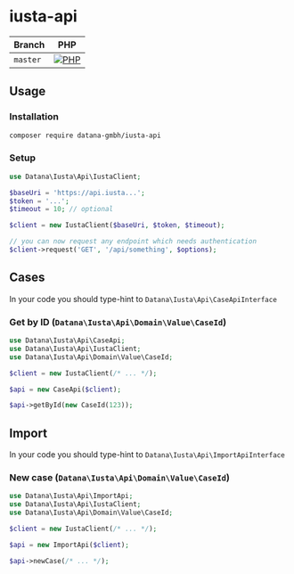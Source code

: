 # iusta-api

| Branch    | PHP                                         |
|-----------|---------------------------------------------|
| `master`  | [![PHP][build-status-master-php]][actions]  |

## Usage

### Installation

```bash
composer require datana-gmbh/iusta-api
```

### Setup

```php
use Datana\Iusta\Api\IustaClient;

$baseUri = 'https://api.iusta...';
$token = '...';
$timeout = 10; // optional

$client = new IustaClient($baseUri, $token, $timeout);

// you can now request any endpoint which needs authentication
$client->request('GET', '/api/something', $options);
```

## Cases

In your code you should type-hint to `Datana\Iusta\Api\CaseApiInterface`

### Get by ID (`Datana\Iusta\Api\Domain\Value\CaseId`)

```php
use Datana\Iusta\Api\CaseApi;
use Datana\Iusta\Api\IustaClient;
use Datana\Iusta\Api\Domain\Value\CaseId;

$client = new IustaClient(/* ... */);

$api = new CaseApi($client);

$api->getById(new CaseId(123));
```

## Import

In your code you should type-hint to `Datana\Iusta\Api\ImportApiInterface`

### New case (`Datana\Iusta\Api\Domain\Value\CaseId`)

```php
use Datana\Iusta\Api\ImportApi;
use Datana\Iusta\Api\IustaClient;
use Datana\Iusta\Api\Domain\Value\CaseId;

$client = new IustaClient(/* ... */);

$api = new ImportApi($client);

$api->newCase(/* ... */);
```

[build-status-master-php]: https://github.com/datana-gmbh/iusta-api/workflows/PHP/badge.svg?branch=master

[actions]: https://github.com/datana-gmbh/iusta-api/actions
